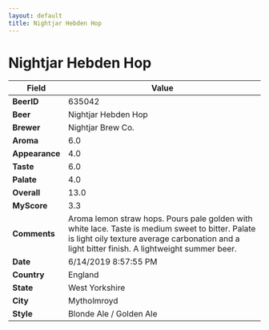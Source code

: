 ```yaml
---
layout: default
title: Nightjar Hebden Hop
---
```


# Nightjar Hebden Hop

| Field         | Value     |
|---------------|-----------|
| **BeerID** | 635042 |
| **Beer** | Nightjar Hebden Hop |
| **Brewer** | Nightjar Brew Co. |
| **Aroma** | 6.0 |
| **Appearance** | 4.0 |
| **Taste** | 6.0 |
| **Palate** | 4.0 |
| **Overall** | 13.0 |
| **MyScore** | 3.3 |
| **Comments** | Aroma lemon straw hops. Pours pale golden with white lace. Taste is medium sweet to bitter. Palate is light oily texture average carbonation and a light bitter finish. A lightweight summer beer. |
| **Date** | 6/14/2019 8:57:55 PM |
| **Country** | England |
| **State** | West Yorkshire |
| **City** | Mytholmroyd |
| **Style** | Blonde Ale / Golden Ale |

